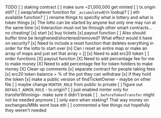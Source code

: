 TODO
[ ] staking contract
[ ] make sure ~21,000,000 get minted
[ ] tx.origin still?
[ ] swap/whatever function for `_accumulatedEth` lookup?
[ ] eth available function?
[ ] rename things to specifiy what is lottery and what is token things
[x] The lotto can be started by anyone but only one may run at the same time
[x] Interaction must not be through other smart contracts... no cheating!
    [x] start
    [x] buy tickets
    [x] payout function
[ ] Also should buffer time be lengthened/shortened/removed? What effect
    would it have on security?
[x] Need to include a reset function that deletes everything in order for
    the lotto to start over
    [n] Can i reset an entire map or make an array of maps and just set that
        array = []
[x] Need to add erc20 token
[ ] order functions
[X] payout function
[X] Need to add percentage fee for me to make money
[X] Need to add percentage fee for token holders to make money
[X] Clean up comments
[x] separate contract for people taking fees
    [x] erc20 token balance = % of the pot they can withdraw
    [x] if they hold the token
[x] make a public version of findTicketOwner - maybe on other file
[ ] maybe change `MINTER_ROLE` from public to private
[ ] figure out `DEFAULT_ADMIN_ROLE` - tx.origin?
[ ] just enabled minter only for transferWinnings- make sure it didn't break
[ ] `_beforeTokenTransfer` might not be needed anymore
[ ] only earn when staking? That way money on exchanges/MMs wont lose eth
[ ] commented a few things out hopefully they weren't needed